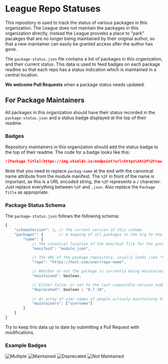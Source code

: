# League Repo Statuses
This repository is used to track the status of various packages in this organization. The League does not maintain the packages in this organization directly, instead the League provides a place to "park" pacakges that are no longer being maintained by their original author, so that a new maintainer can easily be granted access after the author has gone.

The `package-status.json` file contains a list of packages in this organization, and their current status. This data is used to feed badges on each package readme so that each repo has a status indication which is maintained in a central location.

**We welcome Pull Requests** when a package status needs updated.

## For Package Maintainers
All packages in this organization should have their status recorded in the `package-status.json` and a status badge displayed at the top of their readme.

### Badges
Repository maintainers in this organization should add the status badge to the top of their readme. The code for a badge looks like this:

```md
![Package Title](https://img.shields.io/endpoint?url=https%3A%2F%2Fraw.githubusercontent.com%2FLeague-of-Foundry-Developers%2Fleague-repo-status%2Fshields-endpoint%2Fpackage-name.json)
```

Note that you need to replace `packag-name` at the end with the canonical name attribute from the module manifest. The `%2F` in front of the name is important, as this is a URL encoded string, the `%2F` represents a `/` character. Just replace everything between `%2F` and `.json`. Also replace the `Package Title` as appropriate.


### Package Status Schema
The `package-status.json` follows the following schema:

```js
{
	"schemaVersion": 1, // The current version of this schema
	"packages": {       // A mapping of all packages in the org to their canonical name (from their manifest)
		"name": {
			// The canonical location of the manifest file for the package - should be valid for installation
			"manifest": "module.json",

			// The URL of the package repository, usually looks like "https://github.com/username/repo-name"
			"repo": "https://host.com/user/repo-name",

			// Whether or not the package is currently being maintained
			"maintained": boolean,

			// Either false, or set to the last compatible version number if the package should no longer be maintained due to being too outdated/unneeded                  
			"deprecated": boolean | "0.7.10",
			
			// An array of user names of people actively maintaining the project.             
			"maintainers": ["username"]
		}
	}
}
```

Try to keep this data up to date by submitting a Pull Request with modifications.

### Example Badges
![Multiple](https://img.shields.io/endpoint?url=https%3A%2F%2Fraw.githubusercontent.com%2FLeague-of-Foundry-Developers%2Fleague-repo-status%2Fshields-endpoint%2Fexample-maintained-multiple.json)
![Maintained](https://img.shields.io/endpoint?url=https%3A%2F%2Fraw.githubusercontent.com%2FLeague-of-Foundry-Developers%2Fleague-repo-status%2Fshields-endpoint%2Fexample-maintained.json)
![Deprecated](https://img.shields.io/endpoint?url=https%3A%2F%2Fraw.githubusercontent.com%2FLeague-of-Foundry-Developers%2Fleague-repo-status%2Fshields-endpoint%2Fexample-not-maintained.json)
![Not Maintained](https://img.shields.io/endpoint?url=https%3A%2F%2Fraw.githubusercontent.com%2FLeague-of-Foundry-Developers%2Fleague-repo-status%2Fshields-endpoint%2Fexample-deprecated.json)
